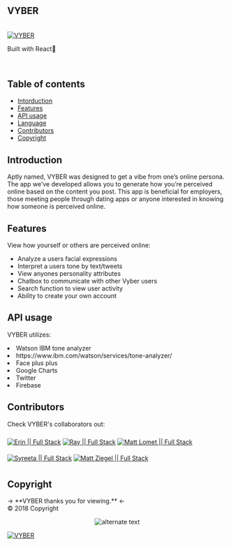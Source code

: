   <!-- <br>
    <a href="https://github.com/erin0418/Vyber" target="_blank">
![pics](image.png)</a>
   <!-- ![Image](https://thumb.ibb.co/hYp83U/image.png)</a> -->
   <!-- <a href="https://ibb.co/hYp83U"><img src="https://thumb.ibb.co/hYp83U/image.png" alt="image" border="0" /></a> -->
  <!-- <br>
<br> -->

<h1 text="center">
<h2>VYBER</h2>
  <br>
      <a href="https://github.com/erin0418/Vyber" target="_blank">
   <img src="https://imageshack.com/a/img924/9259/ZnwqNZ.png" title="VYBER"/></a>
   <p>Built with React🔨</p>
  <br>
</h1>

## Table of contents

- [Intorduction](#introduction)
- [Features](#features)
- [API usage](#api-usage)
- [Language](#language)
- [Contributors](#contributors)
- [Copyright](#copyright) 

## Introduction

Aptly named, VYBER was designed to get a vibe from one’s online persona. The app we’ve developed allows you to generate how you’re perceived online based on the content you post. This app is beneficial for employers, those meeting people through dating apps or anyone interested in knowing how someone is perceived online.

## Features

View how yourself or others are perceived online:

<ul>
<li>Analyze a users facial expressions</li>
<li>Interpret a users tone by text/tweets</li>
<li>View anyones personality attributes</li>
<li>Chatbox to communicate with other Vyber users</li>
<li>Search function to view user activity</li>
<li>Ability to create your own account</li>
</ul>

## API usage

VYBER utilizes:

<li>Watson IBM tone analyzer</li>
    <li>https://www.ibm.com/watson/services/tone-analyzer/</li>
<li>Face plus plus</li>
<li>Google Charts</li>
<li>Twitter</li>
<li>Firebase</li>

## Contributors

Check VYBER's collaborators out:
<br>

<a href="https://github.com/erin0418" target="_blank">
    <img src="https://imageshack.com/a/img923/776/acMcwN.png" title="Erin || Full Stack" image-align="left" vspace="10"></a>

<a href="https://github.com/RayKilburg" target="_blank">
   <img src="https://imageshack.com/a/img921/1258/tLVddu.png" title="Ray || Full Stack" image-align="left" vspace="10"></a>
 
<a href="https://github.com/Mattlomet" target="_blank">
   <img src="https://imageshack.com/a/img923/5536/jCkAKV.png" title="Matt Lomet || Full Stack" image-align="left" vspace="10"></a>

<a href="https://github.com/Reetaxo" target="_blank">
   <img src="https://imageshack.com/a/img923/7995/7Ztjmo.png" title="Syreeta || Full Stack" image-align="left" vspace="10"></a>

<a href="https://github.com/mattziegel" target="_blank">
   <img src="https://imageshack.com/a/img923/8868/AKQGQ8.png" title="Matt Ziegel || Full Stack" image-align="left" vspace="10"></a>


## Copyright
<div image="center" text="center">
-> **VYBER thanks you for viewing.** <-

<br>
© 2018 Copyright
<br>
 <p align="center"> 
    <img src="https://imageshack.com/a/img923/992/0bTfty.png" alt="alternate text">
 </p>

<a href="https://github.com/erin0418/Vyber" target="_blank">
   <img src="https://imageshack.com/a/img923/992/0bTfty.png" title="VYBER"/></a>

</div>
<!-- const VYBER = { } -->


<!-- END doctoc generated TOC please keep comment here to allow auto update -->

<!-- # burgers2
Heading
=======

## Sub-heading

Paragraphs are separated
by a blank line.

Two spaces at the end of a line
produces a line break.

Text attributes _italic_,
**bold**, `monospace`.

Horizontal rule:

---

Bullet list:

  * apples
  * oranges
  * pears

Numbered list:

  1. wash
  2. rinse
  3. repeat

A [link](http://example.com).

![Image](https://media.giphy.com/media/qE8EuaecyLH6U/giphy.gif)

> Markdown uses email-style > characters for blockquoting.

Inline <abbr title="Hypertext Markup Language">HTML</abbr> is supported. -->
